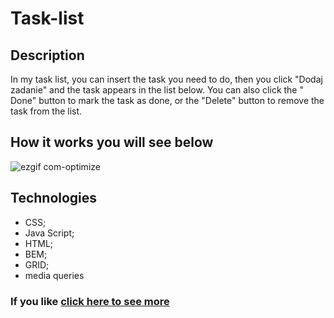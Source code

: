 #  T a s k - l i s t 

## Description
In my task list, you can insert the task you need to do, then you click "Dodaj zadanie" and the task appears in the list below.
You can also click the " Done" button to mark the task as done, or the "Delete" button to remove the task from the list.

## How it works you will see below

![ezgif com-optimize](https://github.com/Alekzann/Task-list/assets/134525143/c4de8af0-c202-4602-b877-9212e4505479)

## Technologies
- CSS;
- Java Script;
- HTML;
- BEM;
- GRID;
- media queries

### If you like [click here to see more](https://alekzann.github.io/Task-list/)
